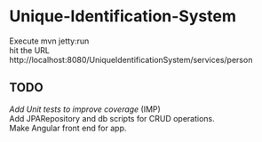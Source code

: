 # Unique-Identification-System

Execute mvn jetty:run  
hit the URL http://localhost:8080/UniqueIdentificationSystem/services/person  

## TODO
*Add Unit tests to improve coverage* (IMP)  
Add JPARepository and db scripts for CRUD operations.  
Make Angular front end for app.
